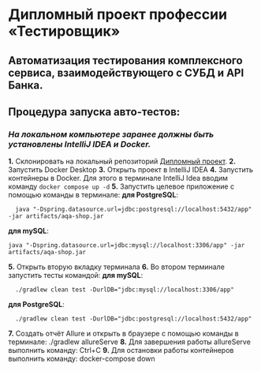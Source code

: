 # Дипломный проект профессии «Тестировщик»
Автоматизация тестирования комплексного сервиса, взаимодействующего с СУБД и API Банка.
---
## Процедура запуска авто-тестов:
### _На локальном компьютере заранее должны быть установлены IntelliJ IDEA и Docker._
**1.** Склонировать на локальный репозиторий [Дипломный проект](https://github.com/alexialix/qa-diplom).
**2.** Запустить Docker Desktop
**3.** Открыть проект в IntelliJ IDEA
**4.** Запустить контейнеры в Docker. Для этого в терминале IntelliJ Idea вводим команду `docker compose up -d`
**5.** Запустить целевое приложение с помощью команды в терминале:
**для PostgreSQL**:

      java "-Dspring.datasource.url=jdbc:postgresql://localhost:5432/app" -jar artifacts/aqa-shop.jar
**для mySQL**:

    java "-Dspring.datasource.url=jdbc:mysql://localhost:3306/app" -jar artifacts/aqa-shop.jar
**5.** Открыть вторую вкладку терминала
**6.** Во втором терминале запустить тесты командой:
**для mySQL**:

      ./gradlew clean test -DurlDB="jdbc:mysql://localhost:3306/app"
**для PostgreSQL**:

      ./gradlew clean test -DurlDB="jdbc:postgresql://localhost:5432/app"
**7.** Создать отчёт Allure и открыть в браузере с помощью команды в терминале:
./gradlew allureServe
**8.** Для завершения работы allureServe выполнить команду:
Ctrl+C
**9.** Для остановки работы контейнеров выполнить команду:
docker-compose down